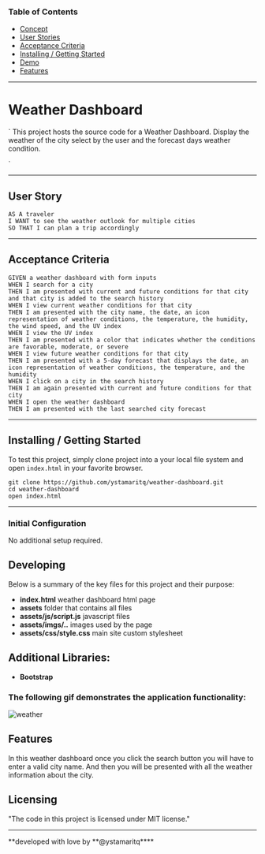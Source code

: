### Table of Contents

- [Concept](#concept)
- [User Stories](#user-stories)
- [Acceptance Criteria](#acceptance-criteria)
- [Installing / Getting Started](#inslalling-/-getting-started)
- [Demo](#demo)
- [Features](#features)

---

# Weather Dashboard

`
This project hosts the source code for a Weather Dashboard. Display the weather of the city select by the user and the forecast days weather condition.

`

---

## User Story

```
AS A traveler
I WANT to see the weather outlook for multiple cities
SO THAT I can plan a trip accordingly

```

---

## Acceptance Criteria

```
GIVEN a weather dashboard with form inputs
WHEN I search for a city
THEN I am presented with current and future conditions for that city and that city is added to the search history
WHEN I view current weather conditions for that city
THEN I am presented with the city name, the date, an icon representation of weather conditions, the temperature, the humidity, the wind speed, and the UV index
WHEN I view the UV index
THEN I am presented with a color that indicates whether the conditions are favorable, moderate, or severe
WHEN I view future weather conditions for that city
THEN I am presented with a 5-day forecast that displays the date, an icon representation of weather conditions, the temperature, and the humidity
WHEN I click on a city in the search history
THEN I am again presented with current and future conditions for that city
WHEN I open the weather dashboard
THEN I am presented with the last searched city forecast
```

---

## Installing / Getting Started

To test this project, simply clone project into a your local file system and open `index.html` in your favorite browser.

```
git clone https://github.com/ystamaritq/weather-dashboard.git
cd weather-dashboard
open index.html

```

---

### Initial Configuration

No additional setup required.

## Developing

Below is a summary of the key files for this project and their purpose:

- **index.html** weather dashboard html page
- **assets** folder that contains all files
- **assets/js/script.js** javascript files
- **assets/imgs/..** images used by the page
- **assets/css/style.css** main site custom stylesheet

## Additional Libraries:

- **Bootstrap**

### The following gif demonstrates the application functionality:

![weather](./assets/imgs/weather.gif)

## Features

In this weather dashboard once you click the search button you will have to enter a valid city name. And then you will be presented with all the weather information about the city.

## Licensing

"The code in this project is licensed under MIT license."

---

**developed with love by **@ystamaritq\*\*\*\*
